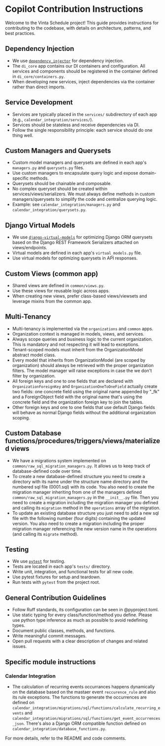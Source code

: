 # Copilot Contribution Instructions

Welcome to the Vinta Schedule project! This guide provides instructions for contributing to the codebase, with details on architecture, patterns, and best practices.

## Dependency Injection
- We use [`dependency_injector`](https://python-dependency-injector.ets-labs.org/) for dependency injection.
- The `di_core` app contains our DI containers and configuration. All services and components should be registered in the container defined in `di_core/containers.py`.
- When developing new services, inject dependencies via the container rather than direct imports.

## Service Development
- Services are typically placed in the `services/` subdirectory of each app (e.g., `calendar_integration/services/`).
- Services should be stateless and receive dependencies via DI.
- Follow the single responsibility principle: each service should do one thing well.

## Custom Managers and Querysets
- Custom model managers and querysets are defined in each app's `managers.py` and `querysets.py` files.
- Use custom managers to encapsulate query logic and expose domain-specific methods.
- Querysets should be chainable and composable.
- No complex queryset should be created within services/views/serializers. We must always define methods in custom managers/querysets to simplify the code and centralize querying logic.
- Example: see `calendar_integration/managers.py` and `calendar_integration/querysets.py`.

## Django Virtual Models
- We use [`django-virtual-models`](https://github.com/vintasoftware/django-virtual-models) for optimizing Django ORM querysets based on the Django REST Framework Serializers attached on views/endpoints. 
- Virtual models are defined in each app's `virtual_models.py` file.
- Use virtual models for optimizing querysets in API responses. 

## Custom Views (common app)
- Shared views are defined in `common/views.py`.
- Use these views for reusable logic across apps.
- When creating new views, prefer class-based views/viewsets and leverage mixins from the common app.

## Multi-Tenancy
- Multi-tenancy is implemented via the `organizations` and `common` apps.
- Organization context is managed in models, views, and services.
- Always scope queries and business logic to the current organization. This is mandatory and not respecting it will lead to exceptions.
- Tenant-scoped models must inherit from the OrganizationModel abstract model class.
- Every model that inherits from OrganizationModel (are scoped by organization) should always be retrieved with the proper organization filters. The model manager will raise exceptions in case the we don't filter by organization.
- All foreign keys and one to one fields that are declared with `OrganizationForeignKey` and `OrganizationOneToOneField` actually create two fields: one concrete field using the original name appended by "_fk" and a ForeignObject field with the original name that's using the concrete field and the organization foreign key to join the tables.
- Other foreign keys and one to one fields that use default Django fields will behave as normal Django fields without the additional organization scoping.

## Custom Database functions/procedures/triggers/views/materialized views
- We have a migrations system implemented on `common/raw_sql_migration_managers.py`. It allows us to keep track of database-defined code over time.
- To create a new database-defined structure you need to create a directory with its name under the structure name directory and the numbered sql file (0001.sql) with its code. You also need to create the migration manager inheriting from one of the managers defined `common/raw_sql_migration_managers.py` in the `__init__.py` file. Then you need to create a migration including the migration manager you defined and calling its `migration` method in the `operations` array of the migration.
- To update an existing database structure you just need to add a new sql file  with the following number (four digits) containing the updated version. You also need to create a migration including the proper migration manager referencing the new version name in the operations (and calling its `migrate` method).

## Testing
- We use [`pytest`](https://docs.pytest.org/) for testing.
- Tests are located in each app's `tests/` directory.
- Write unit, integration, and functional tests for all new code.
- Use pytest fixtures for setup and teardown.
- Run tests with `pytest` from the project root.

## General Contribution Guidelines
- Follow Ruff standards, its configuration can be seen in @pyproject.toml.
- Use static typing for every class/function/method you define. Please use python type inference as much as possible to avoid redefining types.
- Document public classes, methods, and functions.
- Write meaningful commit messages.
- Open pull requests with a clear description of changes and related issues.

## Specific module instructions

### Calendar Integration 
- The calculation of recurring events occurrances happens dynamically on the database based on the mastaer event `reccurence_rule` and also its rule exceptions. The functions to generate the occurrences are defined on `calendar_integration/migrations/sql/functions/calculate_recurring_events` and `calendar_integration/migrations/sql/functions/get_event_occurrences_json`. There's also a Django ORM compatible function defined on  `calendar_integration/database_functions.py`.

For more details, refer to the README and code comments.
